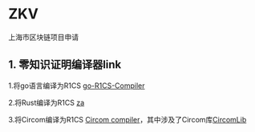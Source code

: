 # ZKV
上海市区块链项目申请

## 1. 零知识证明编译器link

1.将go语言编译为R1CS [go-R1CS-Compiler](github.com/mottla/go-R1CS-Compiler)

2.将Rust编译为R1CS [za](https://github.com/adria0/za)

3.将Circom编译为R1CS [Circom compiler](https://github.com/iden3/circom)，其中涉及了Circom库[CircomLib](https://github.com/iden3/circomlib)
